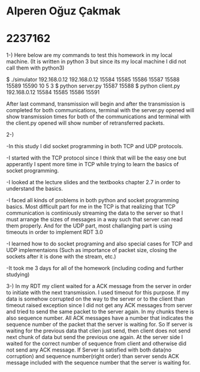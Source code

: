 # Alperen Oğuz Çakmak

# 2237162
 
1-)
Here below are my commands to test this homework in my local machine. (It is written in python 3 but since its my local machine I did not call them with python3)

$ ./simulator 192.168.0.12 192.168.0.12 15584 15585 15586 15587 15588 15589 15590  10 5 3
$ python server.py 15587 15588
$ python client.py 192.168.0.12 15584 15585 15586 15591

After last command, transmission will begin and after the transmission is completed for both communications, terminal with the server.py opened will
show transmission times for both of the communications and terminal with the client.py opened will show number of retransferred packets.

2-)

-In this study I did socket programming in both TCP and UDP protocols.

-I started with the TCP protocol since I think that will be the easy one but apperantly I spent more time in TCP while trying to learn the basics
of socket programming.

-I looked at the lecture slides and the textbooks chapter 2.7 in order to understand the basics.

-I faced all kinds of problems in both python and socket programming basics. Most difficult part for me in the TCP is that realizing that TCP 
communication is continiously streaming the data to the server so that I must arrange the sizes of messages in a way such that server can read them
properly. And for the UDP part, most challanging part is using timeouts in order to implement RDT 3.0

-I learned how to do socket programing and also special cases for TCP and UDP implementaions (Such as importance of packet size, closing the sockets after it is done with the stream, etc.)

-It took me 3 days for all of the homework (including coding and further studying)

3-)
In my RDT my client waited for a ACK message from the server in order to initiate with the next transmission. I used timeout for this purpose.
If my data is somehow corrupted on the way to the server or to the client than timeout raised exception since I did not get any ACK messages from server
and tried to send the same packet to the server again. In my chunks there is also sequence number. All ACK messages have a number that indicates 
the sequence number of the packet that the server is waiting for. So If server is waiting for the previous data that clien just send, then 
client does not send next chunk of data but send the previous one again. At the server side I waited for the correct number of sequence from client
and otherwise did not send any ACK message. If Server is satisfied with both data(no corruption) and sequence number(right order) than server sends
ACK message included with the sequence number that the server is waiting for.
